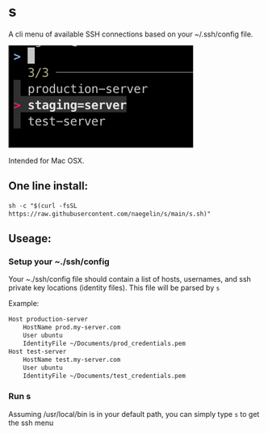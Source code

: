 # s
A cli menu of available SSH connections based on your ~/.ssh/config file.

![Screenshot](https://github.com/naegelin/s/blob/main/example.png?raw=true)

Intended for Mac OSX.

## One line install:
```
sh -c "$(curl -fsSL https://raw.githubusercontent.com/naegelin/s/main/s.sh)"
```

## Useage:
### Setup your ~./ssh/config
Your ~./ssh/config file should contain a list of hosts, usernames, and ssh private key locations (identity files). This file will be parsed by `s`

Example:
```
Host production-server
    HostName prod.my-server.com
    User ubuntu
    IdentityFile ~/Documents/prod_credentials.pem
Host test-server
    HostName test.my-server.com
    User ubuntu
    IdentityFile ~/Documents/test_credentials.pem
```

### Run s
Assuming /usr/local/bin is in your default path, you can simply type `s` to get the ssh menu
